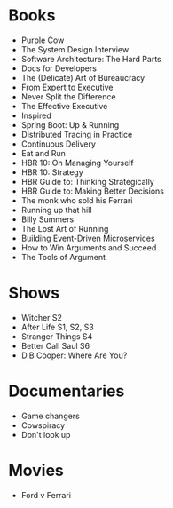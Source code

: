 # Books

- Purple Cow
- The System Design Interview
- Software Architecture: The Hard Parts
- Docs for Developers
- The (Delicate) Art of Bureaucracy 
- From Expert to Executive
- Never Split the Difference
- The Effective Executive
- Inspired
- Spring Boot: Up & Running
- Distributed Tracing in Practice
- Continuous Delivery
- Eat and Run
- HBR 10: On Managing Yourself
- HBR 10: Strategy
- HBR Guide to: Thinking Strategically
- HBR Guide to: Making Better Decisions
- The monk who sold his Ferrari
- Running up that hill
- Billy Summers
- The Lost Art of Running
- Building Event-Driven Microservices
- How to Win Arguments and Succeed
- The Tools of Argument

# Shows

- Witcher S2
- After Life S1, S2, S3
- Stranger Things S4
- Better Call Saul S6
- D.B Cooper: Where Are You?

# Documentaries

- Game changers
- Cowspiracy
- Don't look up

# Movies

- Ford v Ferrari


